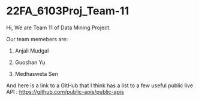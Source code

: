 # 22FA_6103Proj_Team-11

Hi, We are Team 11 of Data Mining Project. 

Our team memebers are:

1. Anjali Mudgal

2. Guoshan Yu

3. Medhasweta Sen

And here is a link to a GitHub that I think has a list to a few useful public live API : https://github.com/public-apis/public-apis

